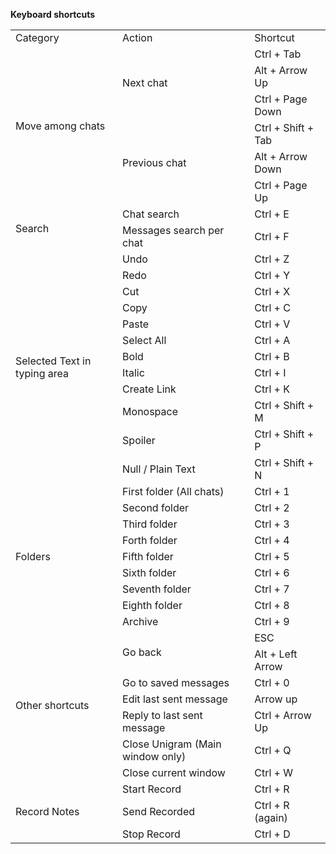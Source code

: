 **Keyboard shortcuts**
    <table border="0" cellpadding="0" cellspacing="0" id="sheet0" class="sheet0 gridlines">
        <col class="col0">
        <col class="col1">
        <col class="col2">
        <col class="col3">
        <tbody>
          <tr class="row0">
            <td class="column0 style1 s">Category</td>
            <td class="column1 style1 s">Action</td>
            <td class="column2 style1 s">Shortcut</td>
          </tr>
          <tr class="row1">
            <td class="column0 style2 s style2" rowspan="6">Move among chats</td>
            <td class="column1 style2 s style2" rowspan="3">Next chat</td>
            <td class="column2 style1 s">Ctrl + Tab</td>
          </tr>
          <tr class="row2">
            <td class="column2 style1 s">Alt + Arrow Up</td>
          </tr>
          <tr class="row3">
            <td class="column2 style1 s">Ctrl + Page Down</td>
          </tr>
          <tr class="row4">
            <td class="column1 style2 s style2" rowspan="3">Previous chat</td>
            <td class="column2 style1 s">Ctrl + Shift + Tab</td>
          </tr>
          <tr class="row5">
            <td class="column2 style1 s">Alt + Arrow Down</td>
          </tr>
          <tr class="row6">
            <td class="column2 style1 s">Ctrl + Page Up</td>
          </tr>
          <tr class="row7">
            <td class="column0 style2 s style2" rowspan="2">Search</td>
            <td class="column1 style1 s">Chat search</td>
            <td class="column2 style1 s">Ctrl + E</td>
          </tr>
          <tr class="row8">
            <td class="column1 style1 s">Messages search per chat</td>
            <td class="column2 style1 s">Ctrl + F</td>
          </tr>
          <tr class="row9">
            <td class="column0 style2 s style2" rowspan="12">Selected Text in typing area</td>
            <td class="column1 style1 s">Undo</td>
            <td class="column2 style1 s">Ctrl + Z</td>
          </tr>
          <tr class="row10">
            <td class="column1 style1 s">Redo</td>
            <td class="column2 style1 s">Ctrl + Y</td>
          </tr>
          <tr class="row11">
            <td class="column1 style1 s">Cut</td>
            <td class="column2 style1 s">Ctrl + X</td>
          </tr>
          <tr class="row12">
            <td class="column1 style1 s">Copy</td>
            <td class="column2 style1 s">Ctrl + C</td>
          </tr>
          <tr class="row13">
            <td class="column1 style1 s">Paste</td>
            <td class="column2 style1 s">Ctrl + V</td>
          </tr>
          <tr class="row14">
            <td class="column1 style1 s">Select All</td>
            <td class="column2 style1 s">Ctrl + A</td>
          </tr>
          <tr class="row15">
            <td class="column1 style1 s">Bold</td>
            <td class="column2 style1 s">Ctrl + B</td>
          </tr>
          <tr class="row16">
            <td class="column1 style1 s">Italic</td>
            <td class="column2 style1 s">Ctrl + I</td>
          </tr>
          <tr class="row17">
            <td class="column1 style1 s">Create Link</td>
            <td class="column2 style1 s">Ctrl + K</td>
          </tr>
          <tr class="row18">
            <td class="column1 style1 s">Monospace</td>
            <td class="column2 style1 s">Ctrl + Shift + M</td>
          </tr>
          <tr class="row19">
            <td class="column1 style1 s">Spoiler</td>
            <td class="column2 style1 s">Ctrl + Shift + P</td>
          </tr>
          <tr class="row20">
            <td class="column1 style1 s">Null / Plain Text</td>
            <td class="column2 style1 s">Ctrl + Shift + N</td>
          </tr>
          <tr class="row21">
            <td class="column0 style2 s style2" rowspan="9">Folders</td>
            <td class="column1 style1 s">First folder (All chats)</td>
            <td class="column2 style1 s">Ctrl + 1</td>
          </tr>
          <tr class="row22">
            <td class="column1 style1 s">Second folder</td>
            <td class="column2 style1 s">Ctrl + 2</td>
          </tr>
          <tr class="row23">
            <td class="column1 style1 s">Third folder</td>
            <td class="column2 style1 s">Ctrl + 3</td>
          </tr>
          <tr class="row24">
            <td class="column1 style1 s">Forth folder</td>
            <td class="column2 style1 s">Ctrl + 4</td>
          </tr>
          <tr class="row25">
            <td class="column1 style1 s">Fifth folder</td>
            <td class="column2 style1 s">Ctrl + 5</td>
          </tr>
          <tr class="row26">
            <td class="column1 style1 s">Sixth folder</td>
            <td class="column2 style1 s">Ctrl + 6</td>
          </tr>
          <tr class="row27">
            <td class="column1 style1 s">Seventh folder</td>
            <td class="column2 style1 s">Ctrl + 7</td>
          </tr> 
          <tr class="row28">
            <td class="column1 style1 s">Eighth folder</td>
            <td class="column2 style1 s">Ctrl + 8</td>
          </tr>
          <tr class="row29">
            <td class="column1 style1 s">Archive</td>
            <td class="column2 style1 s">Ctrl + 9</td>
          </tr>
          <tr class="row30">
            <td class="column0 style2 s style2" rowspan="7">Other shortcuts</td>
            <td class="column1 style2 s style2" rowspan="2">Go back</td>
            <td class="column2 style1 s">ESC</td>
          </tr>
          <tr class="row31">
            <td class="column2 style1 s">Alt + Left Arrow</td>
          </tr>
          <tr class="row32">
            <td class="column1 style1 s">Go to saved messages</td>
            <td class="column2 style1 s">Ctrl + 0</td>
          </tr>
          <tr class="row33">
            <td class="column1 style1 s">Edit last sent message</td>
            <td class="column2 style1 s">Arrow up</td>
          </tr>
          <tr class="row34">
            <td class="column1 style1 s">Reply to last sent message</td>
            <td class="column2 style1 s">Ctrl + Arrow Up</td>
          </tr>
          <tr class="row35">
            <td class="column1 style1 s">Close Unigram (Main window only)</td>
            <td class="column2 style1 s">Ctrl + Q</td>
          </tr>
          <tr class="row36">
            <td class="column1 style1 s">Close current window</td>
            <td class="column2 style1 s">Ctrl + W</td>
          </tr>
          <tr class="row37">
            <td class="column0 style2 s style2" rowspan="3">Record Notes</td>
            <td class="column1 style2 s style2">Start Record</td>
            <td class="column2 style1 s">Ctrl + R</td>
          </tr>
          <tr class="row38">
              <td class="column1 style2 s style2">Send Recorded</td>
              <td class="column2 style1 s">Ctrl + R (again)</td>
          </tr>
          <tr class="row39">
            <td class="column1 style2 s style2">Stop Record</td>
            <td class="column2 style1 s">Ctrl + D</td>
          </tr>
        </tbody>
    </table>
  </body>
</html>
